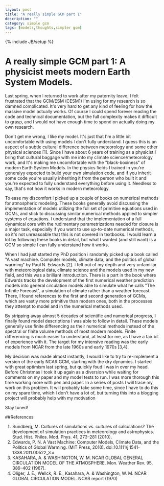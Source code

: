 ```yaml
---
layout: post
title: "A really simple GCM part 1"
description: ""
category: simple gcm
tags: [models,thoughts,simpler gcm]
---
```

{% include JB/setup %}

# A really simple GCM part 1: A physicist meets modern Earth System Models.
Last spring, when I returned to work after my paternity leave, I felt frustrated that the GCM/ESM (CESM1) I'm using for my research is so damned complicated. It's very hard to get any kind of feeling for how the massive model actually works. Of course I could spend forever reading the code and technical documentation, but the full complexity makes it difficult to grasp, and I would not have enough time to spend on actually doing my own research.

Don't get me wrong, I like my model. It's just that I'm a little bit uncomfortable with using models I don't fully understand. I guess this is an aspect of a subtle cultural difference between meteorology and some other physical sciences [1]. Since I have about 6 years of training as a physicist I bring that cultural baggage with me into my climate science/meteorology work, and It's making me uncomfortable with the "black-boxiness" of modern Earth System Models. In the physics fields I trained in you're generalyy expected to build your own simulation code, and if you inherit some code you're usually inheriting it from the person who built it and you're expected to fully understand everything before using it. Needless to say, that's not how it works in modern meteorology.

<!--more-->

To ease my discomfort I picked up a couple of books on numerical methods for atmospheric modeling. These books generally avoid discussing the implementation of models utilizing the full set of primitive equations used in GCMs, and stick to discussing similar numerical methods applied to simpler systems of equations. I understand that the implementation of a full dynamical core with the rudimentary parametrizations needed for closure is a major task, especially if you want to use up-to-date numerical methods, so it's not unreasoable that this is not covered in textbooks. I would learn a lot by following these books in detail, but what I wanted (and still want) is a GCM so simple I can fully understand how it works.

When I had just started my PhD position i randomly picked up a book called "A vast machine. Computer models, climate data, and the politics of global warming" by Paul N. Edwards [2]. I felt out of my depth and very unfamiliar with meteorological data, climate science and the models used in my new field, and this was a brilliant introduction. There is a part in the book where Edwards tracks the development of the first numerical weather prediction models into general circulation models able to simulate what he calls "The Infinite Forecast", a simulation of climate rather than a weather forecast. There, I found references to the first and second generation of GCMs, which are vastly more primitive than modern ones, both in the processes they attempt to model and in the numerical methods used. 

By stripping away almost 5 decades of scientific and numerical progress, I finally found model descriptions I was able to follow in detail. These models generally use finite differencing as their numerical methods instead of the spectral or finite volume methods of most modern models. Finite differencing is much easier to understand, at least for me, as I have a fair bit of experience with it. The target for my intensive reading was the early models from NCAR from the late 1960s and early 1970s [3,4].

My decision was made almost instantly, I would like to try to re-implement a version of the early NCAR GCM, starting with the dry dynamics. I started with great optimism last spring, but quickly foud I was in over my head. Before Christmas I took it up again as a diversion while waiting for comments on my paper and my model tests to run. I was more thorough this time working more with pen and paper. In a series of posts I will trace my work on this problem. It will probably take some time, since I have to do this on my spare time, which I don't have a lot of, but turning this into a blogging project will probably help with my motivation

Stay tuned!

##References
1. Sundberg, M. Cultures of simulations vs. cultures of calculations? The development of simulation practices in meteorology and astrophysics. Stud. Hist. Philos. Mod. Phys. 41, 273–281 (2010).
2. Edwards, P. N. A Vast Machine: Computer Models, Climate Data, and the Politics of Global Warming. (MIT Press, 2010). doi:10.1111/j.1541-1338.2011.00522_3.x
3. KASAHARA, A. & WASHINGTON, W. M. NCAR GLOBAL GENERAL CIRCULATION MODEL OF THE ATMOSPHERE. Mon. Weather Rev. 95, 389–402 (1967).
4. Oliger, J. E., Wellck, R. E., Kasahara, A. & Washington, W. M. NCAR GLOBAL CIRCULATION MODEL. NCAR report (1970)